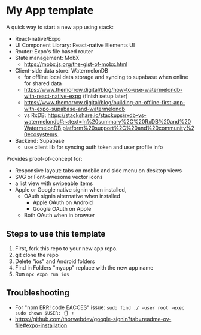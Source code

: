 # My App template

A quick way to start a new app using stack:

* React-native/Expo
* UI Component Library: React-native Elements UI
* Router: Expo's file based router
* State management: MobX
    * https://mobx.js.org/the-gist-of-mobx.html
* Client-side data store: WatermelonDB
    * for offline local data storage and syncing to supabase when online for shared data
    * https://www.themorrow.digital/blog/how-to-use-watermelondb-with-react-native-expo (finish setup later)
    * https://www.themorrow.digital/blog/building-an-offline-first-app-with-expo-supabase-and-watermelondb
    * vs RxDB: https://stackshare.io/stackups/rxdb-vs-watermelondb#:~:text=In%20summary%2C%20RxDB%20and%20WatermelonDB,platform%20support%2C%20and%20community%20ecosystems.
* Backend: Supabase 
    * use client lib for syncing auth token and user profile info


Provides proof-of-concept for:

* Responsive layout: tabs on mobile and side menu on desktop views
* SVG or Font-awesome vector icons
* a list view with swipeable items
* Apple or Google native signin when installed, 
    * OAuth signin alternative when installed
        * Apple OAuth on Android
        * Google OAuth on Apple
    * Both OAuth when in browser


## Steps to use this template

1. First, fork this repo to your new app repo.
2. git clone the repo
3. Delete "ios" and Android folders
4. Find in Folders "myapp" replace with the new app name
5. Run `npx expo run ios`


## Troubleshooting

* For "npm ERR! code EACCES" issue: `sudo find ./ -user root -exec sudo chown $USER: {} +`
* https://github.com/thorwebdev/google-signin?tab=readme-ov-file#expo-installation

